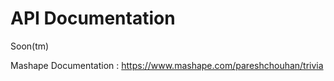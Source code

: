 API Documentation  
=================
Soon(tm)

Mashape Documentation : https://www.mashape.com/pareshchouhan/trivia